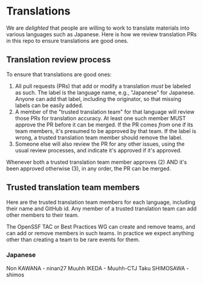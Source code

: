 # Translations

We are *delighted* that people are willing to work to translate materials
into various languages such as Japanese. Here is how we review translation PRs
in this repo to ensure translations are good ones.

## Translation review process

To ensure that translations are good ones:

1. All pull requests (PRs) that add or modify a translation
   *must* be labeled as such.
   The label is the language name, e.g., "Japanese" for Japanese.
   Anyone can add that label, including the originator,
   so that missing labels can be easily added.
2. A member of the "trusted translation team" for that language
   will review those PRs for translation accuracy. At least one
   such member MUST approve the PR before it can be merged.
   If the PR comes *from* one if its team members, it's presumed to be
   approved by that team.
   If the label is wrong, a trusted translation team member
   should remove the label.
3. Someone else will also review the PR for any other issues,
   using the usual review processes, and indicate it's approved
   if it's approved.

Whenever both a trusted translation team member approves (2) AND it's
been approved otherwise (3), in any order, the PR can be merged.

## Trusted translation team members

Here are the trusted translation team members for each language,
including their name and GitHub id.
Any member of a trusted translation team can add other members to their team.

The OpenSSF TAC or Best Practices WG can create and remove teams,
and can add or remove members in such teams. In practice we expect anything
other than creating a team to be rare events for them.

### Japanese

Non KAWANA - ninan27
Muuhh IKEDA - Muuhh-CTJ
Taku SHIMOSAWA - shimos
